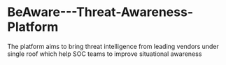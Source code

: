 # BeAware---Threat-Awareness-Platform
The platform aims to bring threat intelligence from leading vendors under single roof which help SOC teams to improve situational awareness
